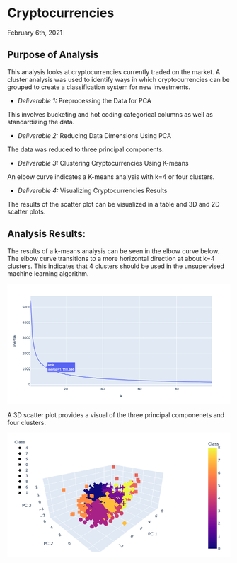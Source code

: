 # Cryptocurrencies

February 6th, 2021

## Purpose of Analysis

This analysis looks at cryptocurrencies currently traded on the market. A cluster analysis was used to identify ways in which cryptocurrencies can be grouped to create a classification system for new investments. 

- *Deliverable 1:* Preprocessing the Data for PCA

This involves bucketing and hot coding categorical columns as well as standardizing the data.

- *Deliverable 2:* Reducing Data Dimensions Using PCA

The data was reduced to three principal components. 

- *Deliverable 3:* Clustering Cryptocurrencies Using K-means

An elbow curve indicates a K-means analysis with k=4 or four clusters.

- *Deliverable 4:* Visualizing Cryptocurrencies Results

The results of the scatter plot can be visualized in a table and  3D and 2D scatter plots. 

## Analysis Results:
The results of a k-means analysis can be seen in the elbow curve below. The elbow curve transitions to a more horizontal direction at about k=4 clusters. This indicates that 4 clusters should be used in the unsupervised machine learning algorithm. 

![elbow_curve.png](https://github.com/charliuden/Cryptocurrencies/blob/main/readme_images/elbow_curve.png)

A 3D scatter plot provides a visual of the three principal componenets and four clusters. 

![3d_scatter_clusters.png](https://github.com/charliuden/Cryptocurrencies/blob/main/readme_images/3d_scatter_clusters.png)
